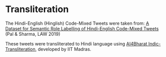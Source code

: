 # Transliteration

The Hindi-English (Hinglish) Code-Mixed Tweets were taken from: [A Dataset for Semantic Role Labelling of Hindi-English Code-Mixed Tweets](https://aclanthology.org/W19-4020) (Pal & Sharma, LAW 2019)

These tweets were transliterated to Hindi language using [AI4Bharat Indic-Transliteration](https://pypi.org/project/ai4bharat-transliteration/), developed by IIT Madras.
